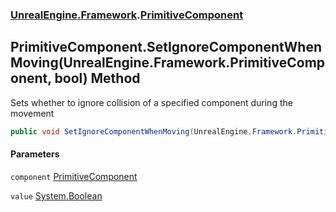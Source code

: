### [UnrealEngine.Framework](./UnrealEngine-Framework.md 'UnrealEngine.Framework').[PrimitiveComponent](./UnrealEngine-Framework-PrimitiveComponent.md 'UnrealEngine.Framework.PrimitiveComponent')
## PrimitiveComponent.SetIgnoreComponentWhenMoving(UnrealEngine.Framework.PrimitiveComponent, bool) Method
Sets whether to ignore collision of a specified component during the movement  
```csharp
public void SetIgnoreComponentWhenMoving(UnrealEngine.Framework.PrimitiveComponent component, bool value);
```
#### Parameters
<a name='UnrealEngine-Framework-PrimitiveComponent-SetIgnoreComponentWhenMoving(UnrealEngine-Framework-PrimitiveComponent_bool)-component'></a>
`component` [PrimitiveComponent](./UnrealEngine-Framework-PrimitiveComponent.md 'UnrealEngine.Framework.PrimitiveComponent')  
  
<a name='UnrealEngine-Framework-PrimitiveComponent-SetIgnoreComponentWhenMoving(UnrealEngine-Framework-PrimitiveComponent_bool)-value'></a>
`value` [System.Boolean](https://docs.microsoft.com/en-us/dotnet/api/System.Boolean 'System.Boolean')  
  
